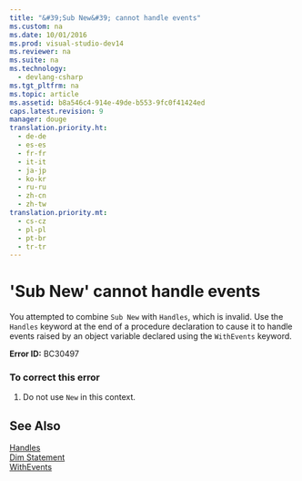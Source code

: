```yaml
---
title: "&#39;Sub New&#39; cannot handle events"
ms.custom: na
ms.date: 10/01/2016
ms.prod: visual-studio-dev14
ms.reviewer: na
ms.suite: na
ms.technology: 
  - devlang-csharp
ms.tgt_pltfrm: na
ms.topic: article
ms.assetid: b8a546c4-914e-49de-b553-9fc0f41424ed
caps.latest.revision: 9
manager: douge
translation.priority.ht: 
  - de-de
  - es-es
  - fr-fr
  - it-it
  - ja-jp
  - ko-kr
  - ru-ru
  - zh-cn
  - zh-tw
translation.priority.mt: 
  - cs-cz
  - pl-pl
  - pt-br
  - tr-tr
---
```

# &#39;Sub New&#39; cannot handle events
You attempted to combine `Sub New` with `Handles`, which is invalid. Use the `Handles` keyword at the end of a procedure declaration to cause it to handle events raised by an object variable declared using the `WithEvents` keyword.  
  
 **Error ID:** BC30497  
  
### To correct this error  
  
1.  Do not use `New` in this context.  
  
## See Also  
 [Handles](../Topic/Handles%20Clause%20\(Visual%20Basic\).md)   
 [Dim Statement](../Topic/Dim%20Statement%20\(Visual%20Basic\).md)   
 [WithEvents](../Topic/WithEvents%20\(Visual%20Basic\).md)
